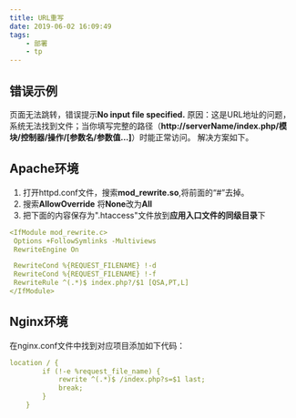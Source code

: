 ```yaml
---
title: URL重写
date: 2019-06-02 16:09:49
tags:
    - 部署
    - tp
---
```

 
 ## 错误示例
 页面无法跳转，错误提示**No input file specified.**
 原因：这是URL地址的问题，系统无法找到文件；当你填写完整的路径（**http://serverName/index.php/模块/控制器/操作/[参数名/参数值...]**）时能正常访问。
 解决方案如下。
 ## Apache环境
 1. 打开httpd.conf文件，搜索**mod_rewrite.so**,将前面的“#”去掉。
 2. 搜索**AllowOverride** 将**None**改为**All**
 3. 把下面的内容保存为".htaccess"文件放到**应用入口文件的同级目录**下
 ```yaml
<IfModule mod_rewrite.c>
  Options +FollowSymlinks -Multiviews
  RewriteEngine On

  RewriteCond %{REQUEST_FILENAME} !-d
  RewriteCond %{REQUEST_FILENAME} !-f
  RewriteRule ^(.*)$ index.php?/$1 [QSA,PT,L]
</IfModule>
```
## Nginx环境
在nginx.conf文件中找到对应项目添加如下代码：
```yaml
location / {
        if (!-e %request_file_name) {
            rewrite ^(.*)$ /index.php?s=$1 last;
            break;
        }
    }
```